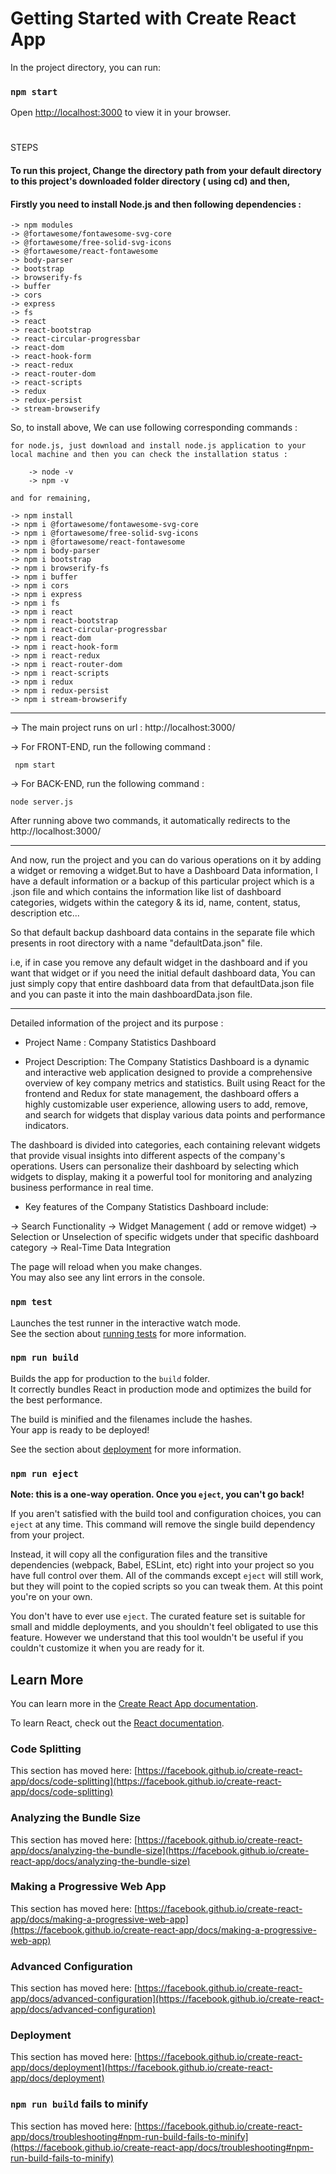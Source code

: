 # Getting Started with Create React App

In the project directory, you can run:

### `npm start`

Open [http://localhost:3000](http://localhost:3000) to view it in your browser.


#
 STEPS

#### To run this project, Change the directory path from your default directory to this project's downloaded folder directory ( using cd) and then,

#### Firstly you need to install Node.js and then following dependencies :

    -> npm modules
    -> @fortawesome/fontawesome-svg-core
    -> @fortawesome/free-solid-svg-icons
    -> @fortawesome/react-fontawesome
    -> body-parser
    -> bootstrap
    -> browserify-fs
    -> buffer
    -> cors
    -> express
    -> fs
    -> react
    -> react-bootstrap
    -> react-circular-progressbar
    -> react-dom
    -> react-hook-form
    -> react-redux
    -> react-router-dom
    -> react-scripts
    -> redux
    -> redux-persist
    -> stream-browserify


So, to install above, We can use following corresponding commands :

    for node.js, just download and install node.js application to your local machine and then you can check the installation status :

        -> node -v
        -> npm -v

    and for remaining,

    -> npm install
    -> npm i @fortawesome/fontawesome-svg-core
    -> npm i @fortawesome/free-solid-svg-icons
    -> npm i @fortawesome/react-fontawesome
    -> npm i body-parser
    -> npm i bootstrap
    -> npm i browserify-fs
    -> npm i buffer
    -> npm i cors
    -> npm i express
    -> npm i fs
    -> npm i react
    -> npm i react-bootstrap
    -> npm i react-circular-progressbar
    -> npm i react-dom
    -> npm i react-hook-form
    -> npm i react-redux
    -> npm i react-router-dom
    -> npm i react-scripts
    -> npm i redux
    -> npm i redux-persist
    -> npm i stream-browserify

**********************

-> The main project runs on url : http://localhost:3000/


-> For FRONT-END, run the following command :

     npm start


-> For BACK-END, run the following command :

    node server.js


After running above two commands, it automatically redirects to the http://localhost:3000/


**********************

And now, run the project and you can do various operations on it by adding a widget or removing a widget.But to have a Dashboard Data information, I have a default information or a backup of this particular project which is a .json file and which contains the information like list of dashboard categories, widgets within the category & its id, name, content, status, description etc...

So that default backup dashboard data contains in the separate file which presents in root directory with a name "defaultData.json" file.

i.e, if in case you remove any default widget in the dashboard and if you want that widget or if you need the initial default dashboard data, You can just simply copy that entire dashboard data from that defaultData.json file and you can paste it into the main dashboardData.json file.



**********************

Detailed information of the project and its purpose :

* Project Name : Company Statistics Dashboard

* Project Description: The Company Statistics Dashboard is a dynamic and interactive web application designed to provide a comprehensive overview of key company metrics and statistics. Built using React for the frontend and Redux for state management, the dashboard offers a highly customizable user experience, allowing users to add, remove, and search for widgets that display various data points and performance indicators.

The dashboard is divided into categories, each containing relevant widgets that provide visual insights into different aspects of the company's operations. Users can personalize their dashboard by selecting which widgets to display, making it a powerful tool for monitoring and analyzing business performance in real time.

* Key features of the Company Statistics Dashboard include:

-> Search Functionality
-> Widget Management ( add or remove widget)
-> Selection or Unselection of specific widgets under that specific dashboard category
-> Real-Time Data Integration




The page will reload when you make changes.\
You may also see any lint errors in the console.

### `npm test`

Launches the test runner in the interactive watch mode.\
See the section about [running tests](https://facebook.github.io/create-react-app/docs/running-tests) for more information.

### `npm run build`

Builds the app for production to the `build` folder.\
It correctly bundles React in production mode and optimizes the build for the best performance.

The build is minified and the filenames include the hashes.\
Your app is ready to be deployed!

See the section about [deployment](https://facebook.github.io/create-react-app/docs/deployment) for more information.

### `npm run eject`

**Note: this is a one-way operation. Once you `eject`, you can't go back!**

If you aren't satisfied with the build tool and configuration choices, you can `eject` at any time. This command will remove the single build dependency from your project.

Instead, it will copy all the configuration files and the transitive dependencies (webpack, Babel, ESLint, etc) right into your project so you have full control over them. All of the commands except `eject` will still work, but they will point to the copied scripts so you can tweak them. At this point you're on your own.

You don't have to ever use `eject`. The curated feature set is suitable for small and middle deployments, and you shouldn't feel obligated to use this feature. However we understand that this tool wouldn't be useful if you couldn't customize it when you are ready for it.

## Learn More

You can learn more in the [Create React App documentation](https://facebook.github.io/create-react-app/docs/getting-started).

To learn React, check out the [React documentation](https://reactjs.org/).

### Code Splitting

This section has moved here: [https://facebook.github.io/create-react-app/docs/code-splitting](https://facebook.github.io/create-react-app/docs/code-splitting)

### Analyzing the Bundle Size

This section has moved here: [https://facebook.github.io/create-react-app/docs/analyzing-the-bundle-size](https://facebook.github.io/create-react-app/docs/analyzing-the-bundle-size)

### Making a Progressive Web App

This section has moved here: [https://facebook.github.io/create-react-app/docs/making-a-progressive-web-app](https://facebook.github.io/create-react-app/docs/making-a-progressive-web-app)

### Advanced Configuration

This section has moved here: [https://facebook.github.io/create-react-app/docs/advanced-configuration](https://facebook.github.io/create-react-app/docs/advanced-configuration)

### Deployment

This section has moved here: [https://facebook.github.io/create-react-app/docs/deployment](https://facebook.github.io/create-react-app/docs/deployment)

### `npm run build` fails to minify

This section has moved here: [https://facebook.github.io/create-react-app/docs/troubleshooting#npm-run-build-fails-to-minify](https://facebook.github.io/create-react-app/docs/troubleshooting#npm-run-build-fails-to-minify)
